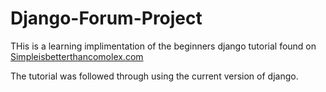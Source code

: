 # Django-Forum-Project

THis is a learning implimentation of the beginners django tutorial found on [Simpleisbetterthancomolex.com]( https://simpleisbetterthancomplex.com/series/beginners-guide/1.11/)

The tutorial was followed through using the current version of django. 
